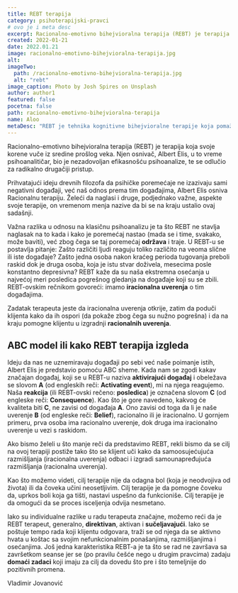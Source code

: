 ```yaml
---
title: REBT terapija
category: psihoterapijski-pravci
# ovo je i meta desc
excerpt: Racionalno-emotivno bihejvioralna terapija (REBT) je terapija koja svoje korene vuče iz sredine prošlog veka.
created: 2022-01-21
date: 2022.01.21
image: racionalno-emotivno-bihejvioralna-terapija.jpg
alt:
imageTwo:
  path: /racionalno-emotivno-bihejvioralna-terapija.jpg
  alt: "rebt"
image_caption: Photo by Josh Spires on Unsplash
author: author1
featured: false
pocetna: false
path: racionalno-emotivno-bihejvioralna-terapija
name: Aloo
metaDesc: "REBT je tehnika kognitivne bihejvioralne terapije koja pomaže pojedincu da razume svoje misli i osećanja i kako oni mogu da izazovu raspoloženja ili emocionalne odgovore."
---
```



Racionalno-emotivno bihejvioralna terapija (REBT) je terapija koja svoje korene vuče iz sredine prošlog veka. Njen osnivač, Albert Elis, u to vreme psihoanalitičar, bio je nezadovoljan efikasnošću psihoanalize, te se odlučio za radikalno drugačiji pristup.

Prihvatajući ideju drevnih filozofa da psihičke poremećaje ne izazivaju sami negativni događaji, već naš odnos prema tim događajima, Albert Elis osniva Racionalnu terapiju. Želeći da naglasi i druge, podjednako važne, aspekte svoje terapije, on vremenom menja nazive da bi se na kraju ustalio ovaj sadašnji. 

Važna razlika u odnosu na klasičnu psihoanalizu je ta što REBT ne stavlja naglasak na to kada i kako je poremećaj nastao (mada se i time, svakako, može baviti), već zbog čega se taj poremećaj **održava** i traje. U REBT-u se postavlja pitanje: Zašto različiti ljudi reaguju toliko različito na veoma slične ili iste događaje? Zašto jedna osoba nakon kraćeg perioda tugovanja preboli raskid dok je druga osoba, koja je istu stvar doživela, mesecima posle konstantno depresivna? REBT kaže da su naša ekstremna osećanja u najvećoj meri posledica pogrešnog gledanja na događaje koji su se zbili. REBT-ovskim rečnikom govoreći: imamo **iracionalna uverenja** o tim događajima.

Zadatak terapeuta jeste da iracionalna uverenja otkrije, zatim da poduči klijenta kako da ih ospori (da pokaže zbog čega su nužno pogrešna) i da na kraju pomogne klijentu u izgradnji **racionalnih uverenja**.


## ABC model ili kako REBT terapija izgleda


Ideju da nas ne uznemiravaju događaji po sebi već naše poimanje istih, Albert Elis je predstavio pomoću ABC sheme. Kada nam se zgodi kakav značajan događaj, koji se u REBT-u naziva **aktivirajući događaj** i obeležava se slovom **A** (od engleskih reči: **Activating event**), mi na njega reagujemo. Naša **reakcija** (ili REBT-ovski rečeno: **posledica**) je označena slovom **C** (od engleske reči: **Consequence**). Kao što je gore navedeno, kakvog će kvaliteta biti **C**, ne zavisi od događaja **A**. Ono zavisi od toga da li je naše uverenje **B** (od engleske reči: **Belief**), racionalno ili je iracionalno. U gornjem primeru, prva osoba ima racionalno uverenje, dok druga ima iracionalno uverenje u vezi s raskidom. 

Ako bismo želeli u što manje reči da predstavimo REBT, rekli bismo da se cilj na ovoj terapiji postiže tako što se klijent uči kako da samoosujećujuća razmišljanja (iracionalna uverenja) odbaci i izgradi samounapređujuća razmišljanja (racionalna uverenja). 

Kao što možemo videti, cilj terapije nije da odagna bol (koja je neodvojiva od života) ili da čoveka učini neosetljivim. Cilj terapije je da pomogne čoveku da, uprkos boli koja ga tišti, nastavi uspešno da funkcioniše. Cilj terapije je da omogući da se proces isceljenja odvija nesmetano.  

Iako su individualne razlike u radu terapeuta značajne, možemo reći da je REBT terapeut, generalno, **direktivan**, aktivan i **sučeljavajući**. Iako se poštuje tempo rada koji klijentu odgovara, traži se od njega da se aktivno hvata u koštac sa svojim nefunkcionalnim ponašanjima, razmišljanjima i osećanjima. Još jedna karakteristika REBT-a je ta što se rad ne završava sa završetkom seanse jer se (po pravilu češće nego u drugim pravcima) zadaju **domaći zadaci** koji imaju za cilj da dovedu što pre i što temeljnije do pozitivnih promena.





Vladimir Jovanović
